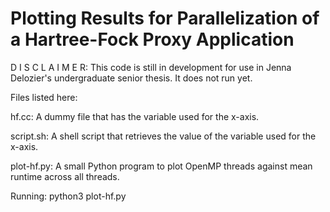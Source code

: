 # Plotting Results for Parallelization of a Hartree-Fock Proxy Application

D I S C L A I M E R: This code is still in development for use in Jenna Delozier's undergraduate senior thesis. It does not run yet.

Files listed here:

  hf.cc: A dummy file that has the variable used for the x-axis.

  script.sh: A shell script that retrieves the value of the variable used for the x-axis.

  plot-hf.py: A small Python program to plot OpenMP threads against mean runtime across all threads.


Running: python3 plot-hf.py
